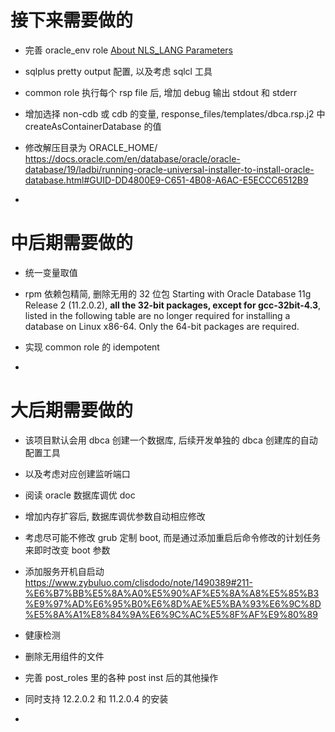 # 接下来需要做的

- 完善 oracle_env role
  [About NLS_LANG Parameters](https://docs.oracle.com/html/B10131_02/gblsupp.htm)

- sqlplus pretty output 配置, 以及考虑 sqlcl 工具

- common role 执行每个 rsp file 后, 增加 debug 输出 stdout 和 stderr

- 增加选择 non-cdb 或 cdb 的变量, response_files/templates/dbca.rsp.j2 中 createAsContainerDatabase 的值

- 修改解压目录为 ORACLE_HOME/ https://docs.oracle.com/en/database/oracle/oracle-database/19/ladbi/running-oracle-universal-installer-to-install-oracle-database.html#GUID-DD4800E9-C651-4B08-A6AC-E5ECCC6512B9

-

# 中后期需要做的

- 统一变量取值

- rpm 依赖包精简, 删除无用的 32 位包
  Starting with Oracle Database 11g Release 2 (11.2.0.2),
  **all the 32-bit packages, except for gcc-32bit-4.3**, listed in the following table are no longer required for installing a database on Linux x86-64. Only the 64-bit packages are required.

- 实现 common role 的 idempotent

-

# 大后期需要做的

- 该项目默认会用 dbca 创建一个数据库,
  后续开发单独的 dbca 创建库的自动配置工具

- 以及考虑对应创建监听端口

- 阅读 oracle 数据库调优 doc

- 增加内存扩容后, 数据库调优参数自动相应修改

- 考虑尽可能不修改 grub 定制 boot, 而是通过添加重启后命令修改的计划任务来即时改变 boot 参数

- 添加服务开机自启动
  https://www.zybuluo.com/clisdodo/note/1490389#211-%E6%B7%BB%E5%8A%A0%E5%90%AF%E5%8A%A8%E5%85%B3%E9%97%AD%E6%95%B0%E6%8D%AE%E5%BA%93%E6%9C%8D%E5%8A%A1%E8%84%9A%E6%9C%AC%E5%8F%AF%E9%80%89

- 健康检测

- 删除无用组件的文件

- 完善 post_roles 里的各种 post inst 后的其他操作

- 同时支持 12.2.0.2 和 11.2.0.4 的安装

-
